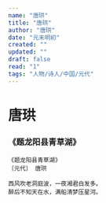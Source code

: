 ```yaml
---
name: "唐珙"
title: "唐珙"
author: "唐珙"
date: "元末明初"
created: ""
updated: ""
draft: false
read: "1"
tags: "人物/诗人/中国/元代"
---
```


# 唐珙

### 《题龙阳县青草湖》

```
《题龙阳县青草湖》
〔元代〕 唐珙

西风吹老洞庭波，一夜湘君白发多。
醉后不知天在水，满船清梦压星河。
```
